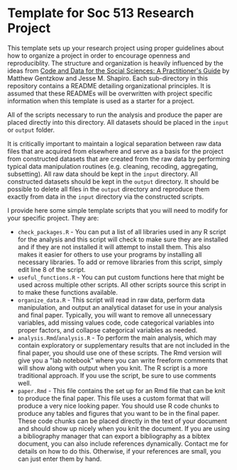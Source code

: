 # Template for Soc 513 Research Project

This template sets up your research project using proper guidelines about how to organize a project in order to encourage openness and reproduciblity. The structure and organization is heavily influenced by the ideas from [Code and Data for the Social Sciences: A Practitioner's Guide](https://web.stanford.edu/~gentzkow/research/CodeAndData.xhtml) by Matthew Gentzkow and Jesse M. Shapiro. Each sub-directory in this repository contains a README detailing organizational principles. It is assumed that these READMEs will be overwritten with project specific information when this template is used as a starter for a project.

All of the scripts necessary to run the analysis and produce the paper are placed directly into this directory. All datasets should be placed in the `input` or `output` folder.

It is critically important to maintain a logical separation between raw data files that are acquired from elsewhere and serve as a basis for the project from constructed datasets that are created from the raw data by performing typical data manipulation routines (e.g. cleaning, recoding, aggregating, subsetting). All raw data should be kept in the `input` directory. All constructed datasets should be kept in the `output` directory. It should be possible to delete all files in the `output` directory and reproduce them exactly from data in the `input` directory via the constructed scripts. 

I provide here some simple template scripts that you will need to modify for your specific project. They are:

- `check_packages.R` - You can put a list of all libraries used in any R script for the analysis and this script will check to make sure they are installed and if they are not installed it will attempt to install them. This also makes it easier for others to use your programs by installing all necessary libraries. To add or remove libraries from this script, simply edit line 8 of the script.
- `useful_functions.R` - You can put custom functions here that might be used across multiple other scripts. All other scripts source this script in to make these functions available.
- `organize_data.R` - This script will read in raw data, perform data manipulation, and output an analytical dataset for use in your analysis and final paper. Typically, you will want to remove all unnecessary variables, add missing values code, code categorical variables into proper factors, and collapse categorical variables as needed.  
- `analysis.Rmd`/`analysis.R` - To perform the main analysis, which may contain exploratory or supplementary results that are not included in the final paper, you should use one of these scripts. The Rmd version will give you a "lab notebook" where you can write freeform comments that will show along with output when you knit. The R script is a more traditional approach. If you use the script, be sure to use comments well. 
- `paper.Rmd` - This file contains the set up for an Rmd file that can be knit to produce the final paper. This file uses a custom format that will produce a very nice looking paper. You should use R code chunks to produce any tables and figures that you want to be in the final paper. These code chunks can be placed directly in the text of your document and should show up nicely when you knit the document. If you are using a bibliography manager that can export a bibliography as a bibtex document, you can also include references dynamically. Contact me for details on how to do this. Otherwise, if your references are small, you can just enter them by hand. 
